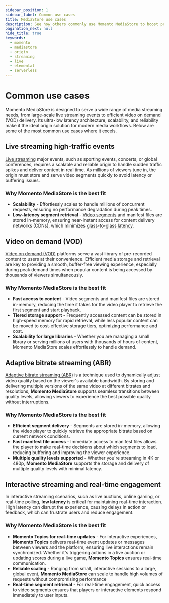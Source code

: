 ```yaml
---
sidebar_position: 1
sidebar_label: Common use cases
title: MediaStore use cases
description: See how others commonly use Momento MediaStore to boost performance and reliability in production
pagination_next: null
hide_title: true
keywords:
  - momento
  - mediastore
  - origin
  - streaming
  - live
  - elemental
  - serverless
---
```


# Common use cases

Momento MediaStore is designed to serve a wide range of media streaming needs, from large-scale live streaming events to efficient video on demand (VOD) delivery. Its ultra-low latency architecture, scalability, and reliability make it the ideal origin solution for modern media workflows. Below are some of the most common use cases where it excels.

## Live streaming high-traffic events

[Live streaming](/mediastore/streaming/live-streaming/how-it-works) major events, such as sporting events, concerts, or global conferences, requires a scalable and reliable origin to handle sudden traffic spikes and deliver content in real time. As millions of viewers tune in, the origin must store and serve video segments quickly to avoid latency or buffering issues.

### Why Momento MediaStore is the best fit

* **Scalability** - Effortlessly scales to handle millions of concurrent requests, ensuring no performance degradation during peak times.
* **Low-latency segment retrieval** - [Video segments](/mediastore/core-concepts/segments) and manifest files are stored in-memory, ensuring near-instant access for content delivery networks (CDNs), which minimizes [glass-to-glass latency](/mediastore/streaming/live-streaming/glass-to-glass-latency).

## Video on demand (VOD)

[Video on demand (VOD)](/mediastore/streaming/video-on-demand/media-storage) platforms serve a vast library of pre-recorded content to users at their convenience. Efficient media storage and retrieval are key to providing a smooth, buffer-free viewing experience, especially during peak demand times when popular content is being accessed by thousands of viewers simultaneously.

### Why Momento MediaStore is the best fit

* **Fast access to content** - Video segments and manifest files are stored in-memory, reducing the time it takes for the video player to retrieve the first segment and start playback.
* **Tiered storage support** - Frequently accessed content can be stored in high-speed memory for rapid retrieval, while less popular content can be moved to cost-effective storage tiers, optimizing performance and cost.
* **Scalability for large libraries** - Whether you are managing a small library or serving millions of users with thousands of hours of content, Momento MediaStore scales effortlessly to handle demand.

## Adaptive bitrate streaming (ABR)

[Adaptive bitrate streaming (ABR)](/mediastore/performance/adaptive-bitrates/how-it-works) is a technique used to dynamically adjust video quality based on the viewer's available bandwidth. By storing and delivering multiple versions of the same video at different bitrates and resolutions, **Momento MediaStore** supports seamless transitions between quality levels, allowing viewers to experience the best possible quality without interruptions.

### Why Momento MediaStore is the best fit

* **Efficient segment delivery** - Segments are stored in-memory, allowing the video player to quickly retrieve the appropriate bitrate based on current network conditions.
* **Fast manifest file access** - Immediate access to manifest files allows the player to make real-time decisions about which segments to load, reducing buffering and improving the viewer experience.
* **Multiple quality levels supported** - Whether you're streaming in 4K or 480p, **Momento MediaStore** supports the storage and delivery of multiple quality levels with minimal latency.

## Interactive streaming and real-time engagement

In interactive streaming scenarios, such as live auctions, online gaming, or real-time polling, **low latency** is critical for maintaining real-time interaction. High latency can disrupt the experience, causing delays in action or feedback, which can frustrate users and reduce engagement.

### Why Momento MediaStore is the best fit

* **Momento Topics for real-time updates** - For interactive experiences, **Momento Topics** delivers real-time event updates or messages between viewers and the platform, ensuring live interactions remain synchronized. Whether it's triggering actions in a live auction or updating scores during a live game, **Momento Topics** ensures real-time communication.
* **Reliable scaling** - Ranging from small, interactive sessions to a large, global event, **Momento MediaStore** can scale to handle high volumes of requests without compromising performance
* **Real-time segment retrieval** - For real-time engagement, quick access to video segments ensures that players or interactive elements respond immediately to user inputs.
